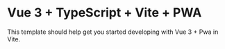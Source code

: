 # Vue 3 + TypeScript + Vite + PWA

This template should help get you started developing with Vue 3 + Pwa in Vite.
